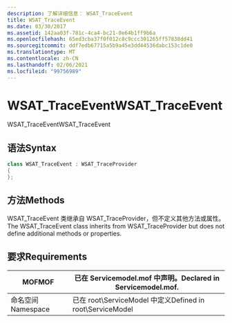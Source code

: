 ```yaml
---
description: 了解详细信息： WSAT_TraceEvent
title: WSAT_TraceEvent
ms.date: 03/30/2017
ms.assetid: 142aa03f-781c-4ca4-bc21-0e64b1ff9b6a
ms.openlocfilehash: 65ed3cba37f0f012c8c9ccc301265ff57838dd41
ms.sourcegitcommit: ddf7edb67715a5b9a45e3dd44536dabc153c1de0
ms.translationtype: MT
ms.contentlocale: zh-CN
ms.lasthandoff: 02/06/2021
ms.locfileid: "99756989"
---
```

# <a name="wsat_traceevent"></a><span data-ttu-id="3ce9e-103">WSAT_TraceEvent</span><span class="sxs-lookup"><span data-stu-id="3ce9e-103">WSAT_TraceEvent</span></span>

<span data-ttu-id="3ce9e-104">WSAT_TraceEvent</span><span class="sxs-lookup"><span data-stu-id="3ce9e-104">WSAT_TraceEvent</span></span>  
  
## <a name="syntax"></a><span data-ttu-id="3ce9e-105">语法</span><span class="sxs-lookup"><span data-stu-id="3ce9e-105">Syntax</span></span>  
  
```csharp
class WSAT_TraceEvent : WSAT_TraceProvider  
{  
};  
```  
  
## <a name="methods"></a><span data-ttu-id="3ce9e-106">方法</span><span class="sxs-lookup"><span data-stu-id="3ce9e-106">Methods</span></span>  

 <span data-ttu-id="3ce9e-107">WSAT_TraceEvent 类继承自 WSAT_TraceProvider，但不定义其他方法或属性。</span><span class="sxs-lookup"><span data-stu-id="3ce9e-107">The WSAT_TraceEvent class inherits from WSAT_TraceProvider but does not define additional methods or properties.</span></span>  
  
## <a name="requirements"></a><span data-ttu-id="3ce9e-108">要求</span><span class="sxs-lookup"><span data-stu-id="3ce9e-108">Requirements</span></span>  
  
|<span data-ttu-id="3ce9e-109">MOF</span><span class="sxs-lookup"><span data-stu-id="3ce9e-109">MOF</span></span>|<span data-ttu-id="3ce9e-110">已在 Servicemodel.mof 中声明。</span><span class="sxs-lookup"><span data-stu-id="3ce9e-110">Declared in Servicemodel.mof.</span></span>|  
|---------|-----------------------------------|  
|<span data-ttu-id="3ce9e-111">命名空间</span><span class="sxs-lookup"><span data-stu-id="3ce9e-111">Namespace</span></span>|<span data-ttu-id="3ce9e-112">已在 root\ServiceModel 中定义</span><span class="sxs-lookup"><span data-stu-id="3ce9e-112">Defined in root\ServiceModel</span></span>|
